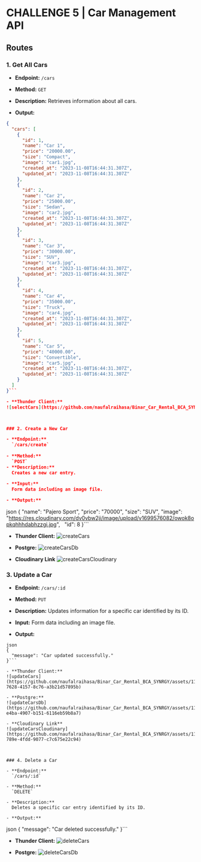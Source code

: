 # CHALLENGE 5 | Car Management API

## Routes

### 1. Get All Cars

- **Endpoint:**
  `/cars`
  
- **Method:**
  `GET`
  
- **Description:**
  Retrieves information about all cars.

- **Output:**
```json
{
  "cars": [
    {
      "id": 1,
      "name": "Car 1",
      "price": "20000.00",
      "size": "Compact",
      "image": "car1.jpg",
      "created_at": "2023-11-08T16:44:31.307Z",
      "updated_at": "2023-11-08T16:44:31.307Z"
    },
    {
      "id": 2,
      "name": "Car 2",
      "price": "25000.00",
      "size": "Sedan",
      "image": "car2.jpg",
      "created_at": "2023-11-08T16:44:31.307Z",
      "updated_at": "2023-11-08T16:44:31.307Z"
    },
    {
      "id": 3,
      "name": "Car 3",
      "price": "30000.00",
      "size": "SUV",
      "image": "car3.jpg",
      "created_at": "2023-11-08T16:44:31.307Z",
      "updated_at": "2023-11-08T16:44:31.307Z"
    },
    {
      "id": 4,
      "name": "Car 4",
      "price": "35000.00",
      "size": "Truck",
      "image": "car4.jpg",
      "created_at": "2023-11-08T16:44:31.307Z",
      "updated_at": "2023-11-08T16:44:31.307Z"
    },
    {
      "id": 5,
      "name": "Car 5",
      "price": "40000.00",
      "size": "Convertible",
      "image": "car5.jpg",
      "created_at": "2023-11-08T16:44:31.307Z",
      "updated_at": "2023-11-08T16:44:31.307Z"
    }
  ]
}```

- **Thunder Client:**
![selectCars](https://github.com/naufalraihasa/Binar_Car_Rental_BCA_SYNRGY/assets/112618165/5e18620e-45e1-496e-8e6d-a5123801aeaf)



### 2. Create a New Car

- **Endpoint:**
  `/cars/create`
  
- **Method:**
  `POST`
- **Description:**
  Creates a new car entry.
  
- **Input:**
  Form data including an image file.

- **Output:**
```
json
{
    "name": "Pajero Sport",
    "price": "70000",
    "size": "SUV",
    "image": "https://res.cloudinary.com/dv0vbw2ji/image/upload/v1699576082/owok8opkqhhhdabhzzgi.jpg",
      "id": 8
}```

- **Thunder Client:**
![createCars](https://github.com/naufalraihasa/Binar_Car_Rental_BCA_SYNRGY/assets/112618165/9bbb6fa5-dc7f-47a2-be47-ca23be2d7586)

- **Postgre:**
![createCarsDb](https://github.com/naufalraihasa/Binar_Car_Rental_BCA_SYNRGY/assets/112618165/3a08f14f-d06f-4d38-ae91-22fd3f6ae77d)

- **Cloudinary Link**
![createCarsCloudinary](https://github.com/naufalraihasa/Binar_Car_Rental_BCA_SYNRGY/assets/112618165/8905b917-eb91-4d96-95b8-85c9f38bbf87)



### 3. Update a Car

- **Endpoint:** 
  `/cars/:id`

- **Method:** 
  `PUT`

- **Description:** 
  Updates information for a specific car identified by its ID.

- **Input:** 
  Form data including an image file.

- **Output:** 

```
json
{
  "message": "Car updated successfully."
}```

- **Thunder Client:**
![updateCars](https://github.com/naufalraihasa/Binar_Car_Rental_BCA_SYNRGY/assets/112618165/9cca1786-7628-4157-8c76-a3b21d57895b)

- **Postgre:**
![updateCarsDb](https://github.com/naufalraihasa/Binar_Car_Rental_BCA_SYNRGY/assets/112618165/e64e7901-e4ba-4907-b151-6116eb59b8a7)

- **Cloudinary Link**
![updateCarsCloudinary](https://github.com/naufalraihasa/Binar_Car_Rental_BCA_SYNRGY/assets/112618165/81f353ad-789e-4fdd-9077-c7c675e22c94)



### 4. Delete a Car

- **Endpoint:** 
  `/cars/:id`

- **Method:** 
  `DELETE`

- **Description:** 
  Deletes a specific car entry identified by its ID.

- **Output:** 
```
json
{
  "message": "Car deleted successfully."
}```

- **Thunder Client:**
![deleteCars](https://github.com/naufalraihasa/Binar_Car_Rental_BCA_SYNRGY/assets/112618165/54bcb19e-d88e-415b-87f0-3ce4e91c388c)

- **Postgre:**
![deleteCarsDb](https://github.com/naufalraihasa/Binar_Car_Rental_BCA_SYNRGY/assets/112618165/a4b0845c-8756-4fd4-b503-d4ddad48497c)